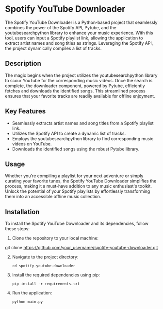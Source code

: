 # Spotify YouTube Downloader

The Spotify YouTube Downloader is a Python-based project that seamlessly combines the power of the Spotify API, Pytube, and the youtubesearchpython library to enhance your music experience. With this tool, users can input a Spotify playlist link, allowing the application to extract artist names and song titles as strings. Leveraging the Spotify API, the project dynamically compiles a list of tracks.

## Description

The magic begins when the project utilizes the youtubesearchpython library to scour YouTube for the corresponding music videos. Once the search is complete, the downloader component, powered by Pytube, efficiently fetches and downloads the identified songs. This streamlined process ensures that your favorite tracks are readily available for offline enjoyment.

## Key Features

- Seamlessly extracts artist names and song titles from a Spotify playlist link.
- Utilizes the Spotify API to create a dynamic list of tracks.
- Employs the youtubesearchpython library to find corresponding music videos on YouTube.
- Downloads the identified songs using the robust Pytube library.

## Usage

Whether you're compiling a playlist for your next adventure or simply curating your favorite tunes, the Spotify YouTube Downloader simplifies the process, making it a must-have addition to any music enthusiast's toolkit. Unlock the potential of your Spotify playlists by effortlessly transforming them into an accessible offline music collection.

## Installation

To install the Spotify YouTube Downloader and its dependencies, follow these steps:

1. Clone the repository to your local machine:

git clone https://github.com/your_username/spotify-youtube-downloader.git

2. Navigate to the project directory:

       cd spotify-youtube-downloader

3. Install the required dependencies using pip:

       pip install -r requirements.txt

4. Run the application:

       python main.py
